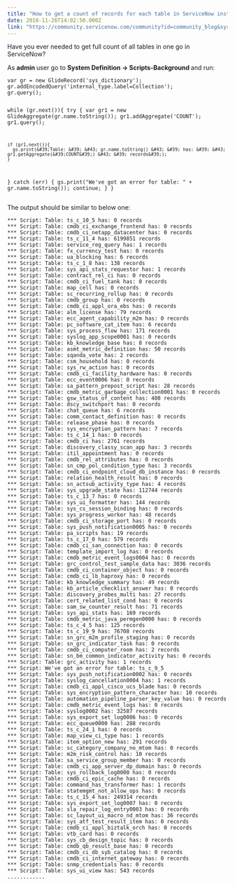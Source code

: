 ```yaml
---
title: "How to get a count of records for each table in ServiceNow instances"
date: 2018-11-26T14:02:50.000Z
link: "https://community.servicenow.com/community?id=community_blog&sys_id=13cac8cddb0aa7c07d3e02d5ca9619c2"
---
```

<p>Have you ever needed to get full count of all tables in one go in ServiceNow?</p>
<p>As <strong>admin </strong>user go to <strong>System Definition -&gt; Scripts-Background </strong>and run:</p>
<pre class="language-javascript"><code>var gr &#61; new GlideRecord(&#39;sys_dictionary&#39;);
gr.addEncodedQuery(&#39;internal_type.label&#61;Collection&#39;);
gr.query();

while (gr.next()){
  try { 
    var gr1 &#61; new GlideAggregate(gr.name.toString());
    gr1.addAggregate(&#39;COUNT&#39;);
    gr1.query();

    if (gr1.next()){
      gs.print(&#39;Table: &#39; &#43; gr.name.toString() &#43; &#39; has: &#39; &#43; gr1.getAggregate(&#39;COUNT&#39;) &#43; &#39; records&#39;);
    }
  } catch (err) {
      gs.print(&#34;We&#39;ve got an error for table: &#34; &#43; gr.name.toString());
      continue;
  }
}</code></pre>
<p>The output should be similar to below one:</p>
<pre class="language-javascript"><code>*** Script: Table: ts_c_10_5 has: 0 records
*** Script: Table: cmdb_ci_exchange_frontend has: 0 records
*** Script: Table: cmdb_ci_netapp_datacenter has: 0 records
*** Script: Table: ts_c_11_4 has: 6199851 records
*** Script: Table: service_reg_query has: 1 records
*** Script: Table: fx_currency_test has: 0 records
*** Script: Table: ua_blocking has: 6 records
*** Script: Table: ts_c_1_8 has: 138 records
*** Script: Table: sys_api_stats_requestor has: 1 records
*** Script: Table: contract_rel_ci has: 0 records
*** Script: Table: cmdb_ci_fuel_tank has: 0 records
*** Script: Table: map_cell has: 0 records
*** Script: Table: sc_recurring_rollup has: 0 records
*** Script: Table: cmdb_group has: 0 records
*** Script: Table: cmdb_ci_appl_ora_ebs has: 0 records
*** Script: Table: alm_license has: 79 records
*** Script: Table: ecc_agent_capability_m2m has: 0 records
*** Script: Table: pc_software_cat_item has: 6 records
*** Script: Table: sys_process_flow has: 171 records
*** Script: Table: syslog_app_scope0001 has: 0 records
*** Script: Table: kb_knowledge_base has: 8 records
*** Script: Table: asmt_metric_definition has: 50 records
*** Script: Table: sqanda_vote has: 2 records
*** Script: Table: csm_household has: 0 records
*** Script: Table: sys_rw_action has: 0 records
*** Script: Table: cmdb_ci_facility_hardware has: 0 records
*** Script: Table: ecc_event0006 has: 0 records
*** Script: Table: sa_pattern_prepost_script has: 28 records
*** Script: Table: cmdb_metric_garbage_collection0001 has: 0 records
*** Script: Table: gsw_status_of_content has: 408 records
*** Script: Table: dscy_switchport has: 0 records
*** Script: Table: chat_queue has: 6 records
*** Script: Table: comm_contact_definition has: 0 records
*** Script: Table: release_phase has: 0 records
*** Script: Table: sys_encryption_pattern has: 7 records
*** Script: Table: ts_c_14_1 has: 0 records
*** Script: Table: cmdb_ci has: 2761 records
*** Script: Table: discovery_classy_scan_app has: 3 records
*** Script: Table: itil_appointment has: 0 records
*** Script: Table: cmdb_rel_attributes has: 0 records
*** Script: Table: sn_cmp_pol_condition_type has: 3 records
*** Script: Table: cmdb_ci_endpoint_cloud_db_instance has: 0 records
*** Script: Table: relation_health_result has: 0 records
*** Script: Table: sn_actsub_activity_type has: 4 records
*** Script: Table: sys_upgrade_state has: 112744 records
*** Script: Table: ts_c_13_7 has: 0 records
*** Script: Table: sys_ui_formatter has: 144 records
*** Script: Table: sys_cs_session_binding has: 0 records
*** Script: Table: sys_progress_worker has: 48 records
*** Script: Table: cmdb_ci_storage_port has: 0 records
*** Script: Table: sys_push_notification0005 has: 0 records
*** Script: Table: pa_scripts has: 19 records
*** Script: Table: ts_c_17_0 has: 579 records
*** Script: Table: cmdb_ci_san_connection has: 0 records
*** Script: Table: template_import_log has: 0 records
*** Script: Table: cmdb_metric_event_logs0004 has: 0 records
*** Script: Table: grc_control_test_sample_data has: 3036 records
*** Script: Table: cmdb_ci_container_object has: 0 records
*** Script: Table: cmdb_ci_lb_haproxy has: 0 records
*** Script: Table: kb_knowledge_summary has: 49 records
*** Script: Table: kb_article_checklist_answer has: 0 records
*** Script: Table: discovery_probes_multi has: 27 records
*** Script: Table: cert_related_list_cond has: 0 records
*** Script: Table: sam_sw_counter_result has: 71 records
*** Script: Table: sys_api_stats has: 169 records
*** Script: Table: cmdb_metric_java_permgen0000 has: 0 records
*** Script: Table: ts_c_4_5 has: 125 records
*** Script: Table: ts_c_19_9 has: 76708 records
*** Script: Table: sn_grc_m2m_profile_staging has: 0 records
*** Script: Table: sn_grc_indicator_task has: 0 records
*** Script: Table: cmdb_ci_computer_room has: 2 records
*** Script: Table: sn_bm_common_indicator_activity has: 0 records
*** Script: Table: grc_activity has: 1 records
*** Script: We&#39;ve got an error for table: ts_c_9_5
*** Script: Table: sys_push_notification0002 has: 0 records
*** Script: Table: syslog_cancellation0004 has: 1 records
*** Script: Table: cmdb_ci_appl_cisco_ucs_blade has: 0 records
*** Script: Table: sys_encryption_pattern_character has: 10 records
*** Script: Table: automation_pipeline_parser_key_value has: 0 records
*** Script: Table: cmdb_metric_event_logs has: 0 records
*** Script: Table: syslog0002 has: 32587 records
*** Script: Table: sys_export_set_log0006 has: 0 records
*** Script: Table: ecc_queue0000 has: 288 records
*** Script: Table: ts_c_24_1 has: 0 records
*** Script: Table: map_view_ci_type has: 1 records
*** Script: Table: item_option_new has: 291 records
*** Script: Table: sc_category_company_no_mtom has: 0 records
*** Script: Table: m2m_risk_control has: 10 records
*** Script: Table: sa_service_group_member has: 0 records
*** Script: Table: cmdb_ci_app_server_dp_domain has: 0 records
*** Script: Table: sys_rollback_log0000 has: 0 records
*** Script: Table: cmdb_ci_epic_cache has: 0 records
*** Script: Table: command_has_transformer has: 1 records
*** Script: Table: statemgmt_not_allow_ops has: 0 records
*** Script: Table: ts_c_15_4 has: 249314 records
*** Script: Table: sys_export_set_log0007 has: 0 records
*** Script: Table: sla_repair_log_entry0003 has: 0 records
*** Script: Table: sc_layout_ui_macro_nd_mtom has: 36 records
*** Script: Table: sys_atf_test_result_item has: 0 records
*** Script: Table: cmdb_ci_appl_biztalk_orch has: 0 records
*** Script: Table: vtb_card has: 0 records
*** Script: Table: sys_cb_design_topic has: 0 records
*** Script: Table: cmdb_qb_result_base has: 0 records
*** Script: Table: cmdb_ci_db_syb_catalog has: 0 records
*** Script: Table: cmdb_ci_internet_gateway has: 0 records
*** Script: Table: snmp_credentials has: 0 records
*** Script: Table: sys_ui_view has: 543 records
............</code></pre>